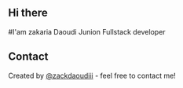 ## Hi there
#I'am zakaria Daoudi Junion Fullstack developer

## Contact
Created by [@zackdaoudiii](https://www.#.com/) - feel free to contact me!
